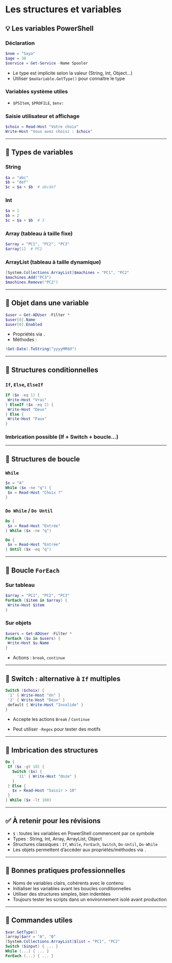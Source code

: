 # Les structures et variables

## 💡 Les variables PowerShell

### Déclaration

```powershell
$nom = "Saya"
$age = 30
$service = Get-Service -Name Spooler
```

- Le type est implicite selon la valeur (String, Int, Object…)
- Utiliser `$maVariable.GetType()` pour connaître le type

### Variables système utiles

- `$PSItem`, `$PROFILE`, `$env:`

### Saisie utilisateur et affichage

```powershell
$choix = Read-Host "Votre choix"
Write-Host "Vous avez choisi : $choix"
```

---

## 🔢 Types de variables

### String

```powershell
$a = "abc"
$b = "def"
$c = $a + $b  # abcdef
```

### Int

```powershell
$a = 1
$b = 2
$c = $a + $b  # 3
```

### Array (tableau à taille fixe)

```powershell
$array = "PC1", "PC2", "PC3"
$array[1]  # PC2
```

### ArrayList (tableau à taille dynamique)

```powershell
[System.Collections.ArrayList]$machines = "PC1", "PC2"
$machines.Add("PC3")
$machines.Remove("PC2")
```

---

## 🧠 Objet dans une variable

```powershell
$user = Get-ADUser -Filter *
$user[0].Name
$user[0].Enabled
```

- Propriétés via `.`
- Méthodes :

```powershell
(Get-Date).ToString("yyyyMMdd")
```

---

## 📐 Structures conditionnelles

### `If`, `Else`, `ElseIf`

```powershell
If ($x -eq 1) {
 Write-Host "Vrai"
} ElseIf ($x -eq 2) {
 Write-Host "Deux"
} Else {
 Write-Host "Faux"
}
```

### Imbrication possible (If + Switch + boucle…)

---

## 🔁 Structures de boucle

### `While`

```powershell
$x = "A"
While ($x -ne "q") {
 $x = Read-Host "Choix ?"
}
```

### `Do While` / `Do Until`

```powershell
Do {
 $x = Read-Host "Entrée"
} While ($x -ne "q")

Do {
 $x = Read-Host "Entrée"
} Until ($x -eq "q")
```

---

## 🔄 Boucle `ForEach`

### Sur tableau

```powershell
$array = "PC1", "PC2", "PC3"
ForEach ($item in $array) {
 Write-Host $item
}
```

### Sur objets

```powershell
$users = Get-ADUser -Filter *
ForEach ($u in $users) {
 Write-Host $u.Name
}
```

- Actions : `break`, `continue`

---

## 🔁 Switch : alternative à `If` multiples

```powershell
Switch ($choix) {
 '1' { Write-Host "Un" }
 '2' { Write-Host "Deux" }
 default { Write-Host "Invalide" }
}
```

- Accepte les actions `Break` / `Continue`
    
- Peut utiliser `-Regex` pour tester des motifs
    

---

## 🧱 Imbrication des structures

```powershell
Do {
 If ($x -gt 10) {
   Switch ($x) {
     '11' { Write-Host "Onze" }
   }
 } Else {
   $x = Read-Host "Saisir > 10"
 }
} While ($x -lt 100)
```

---

## ✅ À retenir pour les révisions

- `$` : toutes les variables en PowerShell commencent par ce symbole
- Types : String, Int, Array, ArrayList, Object
- Structures classiques : `If`, `While`, `ForEach`, `Switch`, `Do-Until`, `Do-While`
- Les objets permettent d’accéder aux propriétés/méthodes via `.`

---

## 📌 Bonnes pratiques professionnelles

- Noms de variables clairs, cohérents avec le contenu
- Initialiser les variables avant les boucles conditionnelles
- Utiliser des structures simples, bien indentées
- Toujours tester les scripts dans un environnement isolé avant production

---

## 🔗 Commandes utiles

```powershell
$var.GetType()
[array]$arr = "A", "B"
[System.Collections.ArrayList]$list = "PC1", "PC2"
Switch ($input) { ... }
While (...) { ... }
ForEach (...) { ... }
```

